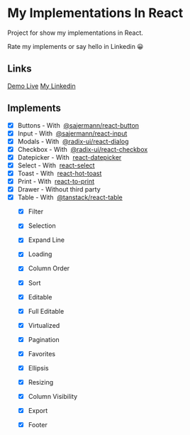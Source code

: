 # My Implementations In React

Project for show my implementations in React.

Rate my implements or say hello in Linkedin 😀

## Links

[Demo Live](https://sajermann.github.io/MyImplementationsInReact/)
[My Linkedin](https://www.linkedin.com/in/devbrunosajermann/)

## Implements

- [x] Buttons - With &nbsp;[@sajermann/react-button](https://www.npmjs.com/package/@sajermann/react-button)
- [x] Input - With &nbsp;[@sajermann/react-input](https://www.npmjs.com/package/@sajermann/react-input)
- [x] Modals - With &nbsp;[@radix-ui/react-dialog](https://www.npmjs.com/package/@radix-ui/react-dialog)
- [x] Checkbox - With &nbsp;[@radix-ui/react-checkbox](https://www.npmjs.com/package/@radix-ui/react-checkbox)
- [x] Datepicker - With &nbsp;[react-datepicker](https://www.npmjs.com/package/react-datepicker)
- [x] Select - With &nbsp;[react-select](https://www.npmjs.com/package/react-select)
- [x] Toast - With &nbsp;[react-hot-toast](https://www.npmjs.com/package/react-hot-toast)
- [x] Print - With &nbsp;[react-to-print](https://www.npmjs.com/package/react-to-print)
- [x] Drawer - Without third party
- [x] Table - With &nbsp;[@tanstack/react-table](https://www.npmjs.com/package/@tanstack/react-table)
    - [x] Filter
    - [x] Selection
    - [x] Expand Line
    - [x] Loading
    - [x] Column Order
    - [x] Sort
    - [x] Editable
    - [x] Full Editable
    - [x] Virtualized
    - [x] Pagination
    - [x] Favorites
    - [x] Ellipsis
    - [x] Resizing
    - [x] Column Visibility
    - [x] Export
    - [x] Footer


